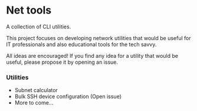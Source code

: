 # Net tools
A collection of CLI utilities.

This project focuses on developing network utilities that would be useful for IT professionals and also educational tools for the tech savvy.

All ideas are encouraged! If you find any idea for a utility that would be useful, please propose it by opening an issue.

### Utilities
- Subnet calculator
- Bulk SSH device configuration (Open issue)
- More to come...
